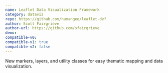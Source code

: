 ```yaml
---
name: Leaflet Data Visualization Framework
category: dataviz
repo: https://github.com/humangeo/leaflet-dvf
author: Scott Fairgrieve
author-url: https://github.com/sfairgrieve
demo: 
compatible-v0:
compatible-v1: true
compatible-v2: false
---
```


New markers, layers, and utility classes for easy thematic mapping and data visualization.
